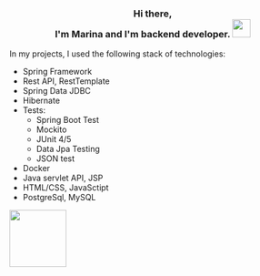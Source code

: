 ### <h3 align="center"> Hi there, <br> I'm Marina and I'm backend developer. <img src="https://github.com/blackcater/blackcater/raw/main/images/Hi.gif" height="32"/></h3>

In my projects, I used the following stack of technologies:

* Spring Framework
* Rest API, RestTemplate
* Spring Data JDBC
* Hibernate
* Tests: 
    * Spring Boot Test
    * Mockito
    * JUnit 4/5
    * Data Jpa Testing
    * JSON test
* Docker    
* Java servlet API, JSP
* HTML/CSS, JavaSctipt
* PostgreSql, MySQL

<img width="100" height="100" src="https://user-images.githubusercontent.com/96682553/198229389-5ee1dca8-417c-48ee-a10c-de4f97a6dc52.png">

<!--
**marussiakuz/marussiakuz** is a ✨ _special_ ✨ repository because its `README.md` (this file) appears on your GitHub profile.

Here are some ideas to get you started:

- 🔭 I’m currently working on ...
- 🌱 I’m currently learning ...
- 👯 I’m looking to collaborate on ...
- 🤔 I’m looking for help with ...
- 💬 Ask me about ...
- 📫 How to reach me: ...
- 😄 Pronouns: ...
- ⚡ Fun fact: ...
-->
